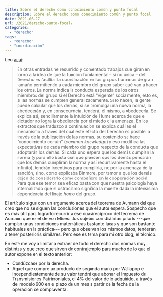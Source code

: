 ```yaml
---
title: Sobre el derecho como conocimiento común y punto focal
description: Sobre el derecho como conocimiento común y punto focal
date: 2021-06-27
url: /2021/derecho-punto-focal/
categories:
  - "derecho"
tags:
  - "derecho"
  - "coordinación"
---
```


Leo [aquí](https://derechomercantilespana.blogspot.com/2021/06/el-rompecabezas-de-los-ninos-que-tenian.html?spref=tw):

> En otras entradas he resumido y comentado trabajos que giran en torno a la idea de que la función fundamental – si no única – del Derecho es facilitar la coordinación en los grupos humanos de gran tamaño permitiendo a cada miembro del grupo saber qué van a hacer los otros. La norma indica la conducta esperada de los otros miembros del grupo si el Derecho está “vigente” socialmente, esto es, si las normas se cumplen generalizadamente. Si lo hacen, la gente puede calcular que los demás, si se promulga una nueva norma, la obedecerán y, en consecuencia, tenderá, él mismo, a obedecerla. Se explica así, sencillamente la intuición de Hume acerca de que el dictador no logra la obediencia por el miedo o la amenaza. En los extractos que traduzco a continuación se explica cuál es el mecanismo a través del cual este efecto del Derecho es posible: a través de la publicación de las normas, su contenido se hace “conocimiento común” (_common knowledge_) y eso modifica las expectativas de cada miembro del grupo respecto de la conducta que adoptarán los demás. Si cada uno espera que los demás cumplan la norma (y para ello basta con que piensen que los demás pensarán que los demás cumplirán la norma y así recursivamente hasta el infinito), tendrán incentivos para cumplirla, no por la amenaza de la sanción, sino, como explicaba Binmore, por temor a que los demás dejen de considerarlo como compañero en la cooperación social. Para que ese temor sea eficaz basta con que nuestra psicología haya internalizado que el ostracismo significa la muerte dada la intensísima dependencia del linaje _homo_ del grupo.

El artículo sigue con un argumento acerca del teorema de Aumann del que creo que no se siguen las conclusiones que el autor espera. Sospecho que es más útil para lograrlo recurrir a ese cuasirecíproco del teorema de Aumann que es el de von Mises: dos sujetos con distintas prioris ---que cumplan unas condiciones matemáticas bastante laxas y que son bastante habituales en la práctica--- pero que observan los mismos datos, tenderán a tener posterioris similares. Pero ese es tema para mi otro blog, el técnico.

En este me voy a limitar a extraer de todo el derecho dos normas muy distintas y que creo que sirven de contrajemplo para mucho de lo que el autor expone en el texto anterior:

* Condúzcase por la derecha.
* Aquel que compre un producto de segunda mano por Wallapop e independientemente de su valor tendrá que abonar el Impuesto de Transmisiones Patrimoniales, el 4% del valor de lo adquirido, a través del modelo 600 en el plazo de un mes a partir de la fecha de la operación de compraventa.